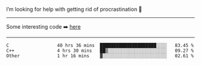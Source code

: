 I’m looking for help with getting rid of procrastination 🤔

-----

Some interesting code :arrow_right: [here](https://github.com/zhen8838/playground)

-----

<!--START_SECTION:waka-->

```text
C                  40 hrs 36 mins  █████████████████████░░░░   83.45 %
C++                4 hrs 30 mins   ██▒░░░░░░░░░░░░░░░░░░░░░░   09.27 %
Other              1 hr 16 mins    ▓░░░░░░░░░░░░░░░░░░░░░░░░   02.61 %
```

<!--END_SECTION:waka-->

<!--
**zhen8838/zhen8838** is a ✨ _special_ ✨ repository because its `README.md` (this file) appears on your GitHub profile.

Here are some ideas to get you started:

- 🔭 I’m currently working on ...
- 🌱 I’m currently learning ...
- 👯 I’m looking to collaborate on ...
 ...
- 💬 Ask me about ...
- 📫 How to reach me: ...
- 😄 Pronouns: ...
- ⚡ Fun fact: ...
-->
